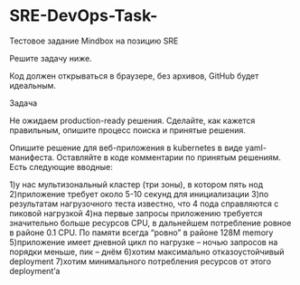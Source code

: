 # SRE-DevOps-Task-
Тестовое задание Mindbox на позицию SRE

Решите задачу ниже. 

Код должен открываться в браузере, без архивов, GitHub будет идеальным.

Задача

Не ожидаем production-ready решения. Сделайте, как кажется правильным, опишите процесс поиска и принятые решения.

Опишите решение для веб-приложения в kubernetes в виде yaml-манифеста. Оставляйте в коде комментарии по принятым решениям. Есть следующие вводные:

1)у нас мультизональный кластер (три зоны), в котором пять нод
2)приложение требует около 5-10 секунд для инициализации
3)по результатам нагрузочного теста известно, что 4 пода справляются с пиковой нагрузкой
4)на первые запросы приложению требуется значительно больше ресурсов CPU, в дальнейшем потребление ровное в районе 0.1 CPU. По памяти всегда “ровно” в районе 128M memory
5)приложение имеет дневной цикл по нагрузке – ночью запросов на порядки меньше, пик – днём
6)хотим максимально отказоустойчивый deployment
7)хотим минимального потребления ресурсов от этого deployment’а

